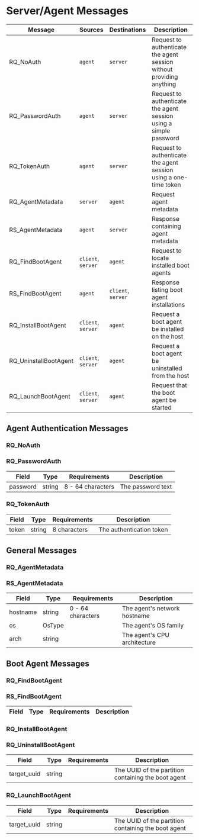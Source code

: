 # Server/Agent Messages

| Message               | Sources            | Destinations       | Description                                       |
|-----------------------|--------------------|--------------------|---------------------------------------------------|
| RQ_NoAuth             | `agent`            | `server`           | Request to authenticate the agent session without providing anything |
| RQ_PasswordAuth       | `agent`            | `server`           | Request to authenticate the agent session using a simple password |
| RQ_TokenAuth          | `agent`            | `server`           | Request to authenticate the agent session using a one-time token |
| RQ_AgentMetadata      | `server`           | `agent`            | Request agent metadata                            |
| RS_AgentMetadata      | `agent`            | `server`           | Response containing agent metadata                |
| RQ_FindBootAgent      | `client`, `server` | `agent`            | Request to locate installed boot agents           |
| RS_FindBootAgent      | `agent`            | `client`, `server` | Response listing boot agent installations         |
| RQ_InstallBootAgent   | `client`, `server` | `agent`            | Request a boot agent be installed on the host     |
| RQ_UninstallBootAgent | `client`, `server` | `agent`            | Request a boot agent be uninstalled from the host |
| RQ_LaunchBootAgent    | `client`, `server` | `agent`            | Request that the boot agent be started            |

## Agent Authentication Messages
### RQ_NoAuth

### RQ_PasswordAuth

| Field            | Type       | Requirements              | Description                                              |
|------------------|------------|---------------------------|----------------------------------------------------------|
| password         | string     | 8 - 64 characters         | The password text                                        |

### RQ_TokenAuth

| Field            | Type       | Requirements              | Description                                              |
|------------------|------------|---------------------------|----------------------------------------------------------|
| token            | string     | 8 characters              | The authentication token                                 |

## General Messages
### RQ_AgentMetadata

### RS_AgentMetadata

| Field            | Type       | Requirements              | Description                                              |
|------------------|------------|---------------------------|----------------------------------------------------------|
| hostname         | string     | 0 - 64 characters         | The agent's network hostname                             |
| os               | OsType     |                           | The agent's OS family                                    |
| arch             | string     |                           | The agent's CPU architecture                             |

## Boot Agent Messages
### RQ_FindBootAgent
### RS_FindBootAgent

| Field            | Type       | Requirements              | Description                                              |
|------------------|------------|---------------------------|----------------------------------------------------------|

### RQ_InstallBootAgent
### RQ_UninstallBootAgent

| Field            | Type       | Requirements              | Description                                              |
|------------------|------------|---------------------------|----------------------------------------------------------|
| target_uuid      | string     |                           | The UUID of the partition containing the boot agent      |

### RQ_LaunchBootAgent

| Field            | Type       | Requirements              | Description                                              |
|------------------|------------|---------------------------|----------------------------------------------------------|
| target_uuid      | string     |                           | The UUID of the partition containing the boot agent      |
